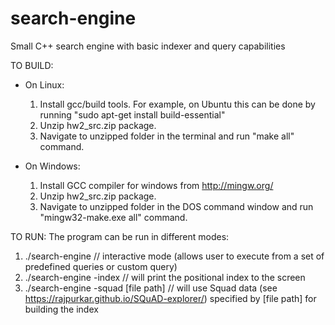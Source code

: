 # search-engine
Small C++ search engine with basic indexer and query capabilities

TO BUILD:
* On Linux: 
  1. Install gcc/build tools. For example, on Ubuntu this can be done by running "sudo apt-get install build-essential"
  1. Unzip hw2_src.zip package.
  2. Navigate to unzipped folder in the terminal and run "make all" command. 

* On Windows: 
  1. Install GCC compiler for windows from http://mingw.org/
  2. Unzip hw2_src.zip package.
  3. Navigate to unzipped folder in the DOS command window and run "mingw32-make.exe all" command. 

TO RUN:
  The program can be run in different modes:
  1. ./search-engine          // interactive mode (allows user to execute from a set of predefined queries or custom query)
  2. ./search-engine -index  // will print the positional index to the screen
  3. ./search-engine -squad [file path]  // will use Squad data (see https://rajpurkar.github.io/SQuAD-explorer/) specified by [file path] for building the index